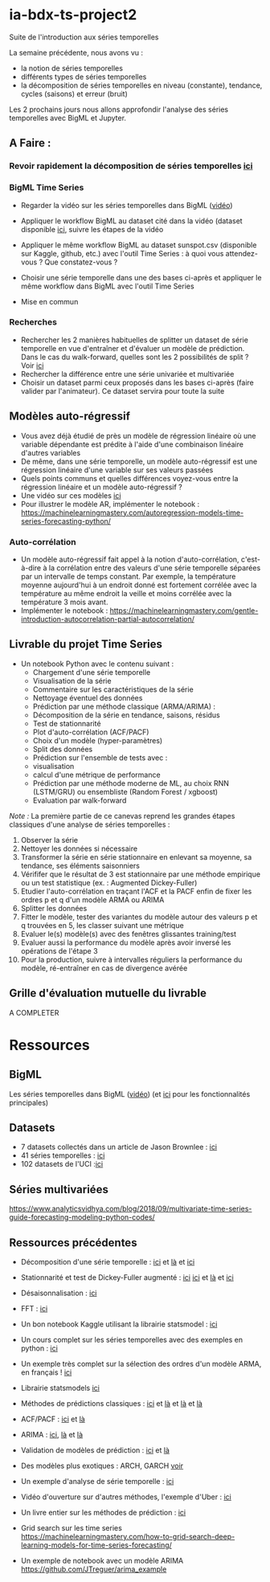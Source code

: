 # ia-bdx-ts-project2
Suite de l'introduction aux séries temporelles

La semaine précédente, nous avons vu :
- la notion de séries temporelles
- différents types de séries temporelles
- la décomposition de séries temporelles en niveau (constante), tendance, cycles (saisons) et erreur (bruit) 

Les 2 prochains jours nous allons approfondir l'analyse des séries temporelles avec BigML et Jupyter.

## A Faire :

### Revoir rapidement la décomposition de séries temporelles [ici](https://www.youtube.com/watch?v=0ar9extHObg)

### BigML Time Series
 * Regarder la vidéo sur les séries temporelles dans BigML ([vidéo](https://www.youtube.com/watch?v=wsyiOHUBE8c&list=PL1bKyu9GtNYHAk0PUojkLYZzASoYVcsTQ&index=10))
 * Appliquer le workflow BigML au dataset cité dans la vidéo (dataset disponible [ici](https://github.com/plotly/datasets/blob/master/monthly-milk-production-pounds.csv), suivre les étapes de la vidéo
 * Appliquer le même workflow BigML au dataset sunspot.csv (disponible sur Kaggle, github, etc.) avec l'outil Time Series : à quoi vous attendez-vous ? Que constatez-vous ?
 * Choisir une série temporelle dans une des bases ci-après et appliquer le même workflow dans BigML avec l'outil Time Series 
 
 * Mise en commun
 
### Recherches

 * Rechercher les 2 manières habituelles de splitter un dataset de série temporelle en vue d'entraîner et d'évaluer un modèle de prédiction. Dans le cas du walk-forward, quelles sont les 2 possibilités de split ?
 Voir [ici](https://machinelearningmastery.com/backtest-machine-learning-models-time-series-forecasting/)
 * Rechercher la différence entre une série univariée et multivariée
 * Choisir un dataset parmi ceux proposés dans les bases ci-après (faire valider par l'animateur). Ce dataset servira pour toute la suite 

## Modèles auto-régressif

 * Vous avez déjà étudié de près un modèle de régression linéaire où une variable dépendante est prédite à l'aide d'une combinaison linéaire d'autres variables 
 * De même, dans une série temporelle, un modèle auto-régressif est une régression linéaire d'une variable sur ses valeurs passées
 * Quels points communs et quelles différences voyez-vous entre la régression linéaire et un modèle auto-régressif ?
 * Une vidéo sur ces modèles [ici](https://www.youtube.com/watch?v=Mc6sBAUdDP4)
 * Pour illustrer le modèle AR, implémenter le notebook :
https://machinelearningmastery.com/autoregression-models-time-series-forecasting-python/

### Auto-corrélation

 * Un modèle auto-régressif fait appel à la notion d'auto-corrélation, c'est-à-dire à la corrélation entre des valeurs d'une série temporelle séparées par un intervalle de temps constant. Par exemple, la température moyenne aujourd'hui à un endroit donné est fortement corrélée avec la température au même endroit la veille et moins corrélée avec la température 3 mois avant.
 * Implémenter le notebook :
https://machinelearningmastery.com/gentle-introduction-autocorrelation-partial-autocorrelation/

## Livrable du projet Time Series
 * Un notebook Python avec le contenu suivant :
    * Chargement d'une série temporelle
    * Visualisation de la série
    * Commentaire sur les caractéristiques de la série
    * Nettoyage éventuel des données
    * Prédiction par une méthode classique (ARMA/ARIMA) :
     * Décomposition de la série en tendance, saisons, résidus
     * Test de stationnarité
     * Plot d'auto-corrélation (ACF/PACF)
     * Choix d'un modèle (hyper-paramètres)
     * Split des données
     * Prédiction sur l'ensemble de tests avec :
      * visualisation
      * calcul d'une métrique de performance
    * Prédiction par une méthode moderne de ML, au choix RNN (LSTM/GRU) ou ensembliste (Random Forest / xgboost)
     * Evaluation par walk-forward

*Note :* La première partie de ce canevas reprend les grandes étapes classiques d'une analyse de séries temporelles :
1. Observer la série
2. Nettoyer les données si nécessaire
3. Transformer la série en série stationnaire en enlevant sa moyenne, sa tendance, ses éléments saisonniers
4. Vérififer que le résultat de 3 est stationnaire par une méthode empirique ou un test statistique (ex. : Augmented Dickey-Fuller)
5. Etudier l'auto-corrélation en traçant l'ACF et la PACF enfin de fixer les ordres p et q d'un modèle ARMA ou ARIMA
6. Splitter les données
7. Fitter le modèle, tester des variantes du modèle autour des valeurs p et q trouvées en 5, les classer suivant une métrique
8. Evaluer le(s) modèle(s) avec des fenêtres glissantes training/test
9. Evaluer aussi la performance du modèle après avoir inversé les opérations de l'étape 3
10. Pour la production, suivre à intervalles réguliers la performance du modèle, ré-entraîner en cas de divergence avérée

## Grille d'évaluation mutuelle du livrable

A COMPLETER


# Ressources

## BigML
Les séries temporelles dans BigML ([vidéo](https://www.youtube.com/watch?v=wsyiOHUBE8c&list=PL1bKyu9GtNYHAk0PUojkLYZzASoYVcsTQ&index=10))
(et [ici](https://bigml.com/whatsnew/timeseries) pour les fonctionnalités principales)

## Datasets
 * 7 datasets collectés dans un article de Jason Brownlee : [ici](https://machinelearningmastery.com/time-series-datasets-for-machine-learning/)
 * 41 séries temporelles : [ici](https://data.world/datasets/time-series)
 * 102 datasets de l'UCI :[ici](https://archive.ics.uci.edu/ml/datasets.php?format=&task=&att=&area=&numAtt=&numIns=&type=ts&sort=taskUp&view=table)
 
## Séries multivariées
https://www.analyticsvidhya.com/blog/2018/09/multivariate-time-series-guide-forecasting-modeling-python-codes/
 
 ## Ressources précédentes
  
* Décomposition d'une série temporelle :
[ici](https://machinelearningmastery.com/decompose-time-series-data-trend-seasonality/)
et [là](https://anomaly.io/seasonal-trend-decomposition-in-r/index.html) et [ici](https://machinelearningmastery.com/time-series-trends-in-python/)

* Stationnarité et test de Dickey-Fuller augmenté :
[ici](https://fr.wikipedia.org/wiki/Stationnarit%C3%A9_d%27une_s%C3%A9rie_temporelle)
[ici](https://towardsdatascience.com/stationarity-in-time-series-analysis-90c94f27322)
et [là](https://machinelearningmastery.com/time-series-data-stationary-python/)
et [ici](https://nwfsc-timeseries.github.io/atsa-labs/sec-boxjenkins-aug-dickey-fuller.html)

* Désaisonnalisation : [ici](https://machinelearningmastery.com/time-series-seasonality-with-python/)

* FFT : [ici](https://www.ritchievink.com/blog/2017/04/23/understanding-the-fourier-transform-by-example/)

* Un bon notebook Kaggle utilisant la librairie statsmodel : [ici](https://www.kaggle.com/harryren/boston-arima-forecast-and-analysis)

* Un cours complet sur les séries temporelles avec des exemples en python : [ici](https://www.tutorialspoint.com/time_series/index.htm)

* Un exemple très complet sur la sélection des ordres d'un modèle ARMA, en français ! [ici](https://www.ceremade.dauphine.fr/~roche/Enseignement/Series_temps_exMaster/TP2_SeriesTemp.html)

* Librairie statsmodels [ici](https://www.statsmodels.org/stable/index.html)

* Méthodes de prédictions classiques : [ici](https://machinelearningmastery.com/simple-time-series-forecasting-models/) et [là](https://machinelearningmastery.com/time-series-forecasting-methods-in-python-cheat-sheet/) et [là](https://www.kaggle.com/thebrownviking20/everything-you-can-do-with-a-time-series) et [là](https://towardsdatascience.com/time-series-in-python-exponential-smoothing-and-arima-processes-2c67f2a52788)

* ACF/PACF : [ici](https://machinelearningmastery.com/gentle-introduction-autocorrelation-partial-autocorrelation/) et [là](https://towardsdatascience.com/significance-of-acf-and-pacf-plots-in-time-series-analysis-2fa11a5d10a8)

* ARIMA : [ici](https://machinelearningmastery.com/arima-for-time-series-forecasting-with-python/), [là](http://people.duke.edu/%7Ernau/Notes_on_nonseasonal_ARIMA_models--Robert_Nau.pdf) et [là](https://people.duke.edu/~rnau/411arim2.htm)

* Validation de modèles de prédiction : [ici](https://machinelearningmastery.com/backtest-machine-learning-models-time-series-forecasting/) et [là](https://blog.insightdatascience.com/whats-wrong-with-my-time-series-model-validation-without-a-hold-out-set-94151d38cf5b)

* Des modèles plus exotiques : ARCH, GARCH [voir](https://en.wikipedia.org/wiki/Autoregressive_conditional_heteroskedasticity)

* Un exemple d'analyse de série temporelle : [ici](https://towardsdatascience.com/almost-everything-you-need-to-know-about-time-series-860241bdc578)

* Vidéo d'ouverture sur d'autres méthodes, l'exemple d'Uber : [ici](https://youtu.be/VYpAodcdFfA)

* Un livre entier sur les méthodes de prédiction : [ici](https://otexts.com/fpp2/)

* Grid search sur les time series https://machinelearningmastery.com/how-to-grid-search-deep-learning-models-for-time-series-forecasting/

* Un exemple de notebook avec un modèle ARIMA https://github.com/JTreguer/arima_example
